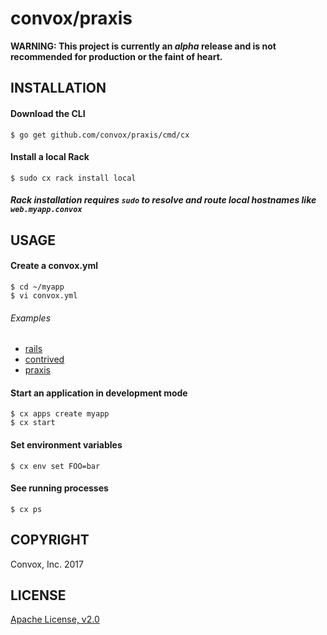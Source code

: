 # convox/praxis

**WARNING: This project is currently an *alpha* release and is not recommended for production or the faint of heart.**

## INSTALLATION

#### Download the CLI

    $ go get github.com/convox/praxis/cmd/cx

#### Install a local Rack

    $ sudo cx rack install local

##### Rack installation requires `sudo` to resolve and route local hostnames like `web.myapp.convox`

## USAGE

#### Create a convox.yml

    $ cd ~/myapp
    $ vi convox.yml

###### Examples

  * [rails](https://gist.github.com/ddollar/4c2368dbb7058652cfe758affd2208b2)
  * [contrived](https://gist.github.com/ddollar/df189f18b44a233294dc6627c130d9e7)
  * [praxis](https://github.com/convox/praxis/blob/master/convox.yml)

#### Start an application in development mode

    $ cx apps create myapp
    $ cx start

#### Set environment variables

    $ cx env set FOO=bar

#### See running processes

    $ cx ps

## COPYRIGHT

Convox, Inc. 2017

## LICENSE

[Apache License, v2.0](https://www.apache.org/licenses/LICENSE-2.0)
